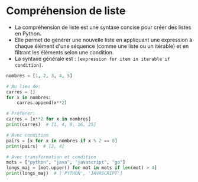 # Compréhension de liste

- La compréhension de liste est une syntaxe concise pour créer des listes en Python.
- Elle permet de générer une nouvelle liste en appliquant une expression à chaque élément d'une séquence (comme une liste ou un itérable) et en filtrant les éléments selon une condition.
- La syntaxe générale est : `[expression for item in iterable if condition]`.

```Python
nombres = [1, 2, 3, 4, 5]

# Au lieu de:
carres = []
for x in nombres:
    carres.append(x**2)

# Préférer:
carres = [x**2 for x in nombres]
print(carres)  # [1, 4, 9, 16, 25]

# Avec condition
pairs = [x for x in nombres if x % 2 == 0]
print(pairs)  # [2, 4]

# Avec transformation et condition
mots = ["python", "java", "javascript", "go"]
longs_maj = [mot.upper() for mot in mots if len(mot) > 4]
print(longs_maj)  # ['PYTHON', 'JAVASCRIPT']
```


